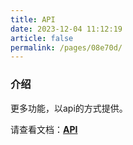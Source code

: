 ```yaml
---
title: API
date: 2023-12-04 11:12:19
article: false
permalink: /pages/08e70d/
---
```


### 介绍
更多功能，以api的方式提供。

请查看文档：[**API**](/pages/b658b7/)